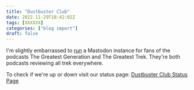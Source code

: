 ```yaml
---
title: "Dustbuster Club"
date: 2022-11-29T18:42:02Z
tags: [XXXXXX]
categories: ["blog import"]
draft: false
---
```

 
I'm slightly embarrassed to <a rel="me" href="https://dustbuster.club/@odo">run</a> a Mastodon instance for fans of the podcasts The Greatest Generation and The Greatest Trek.  They're both podcasts reviewing all trek everywhere. 

To check if we're up or down visit our status page:
[Dustbuster Club Status Page](http://status.dustbuster.club/)
